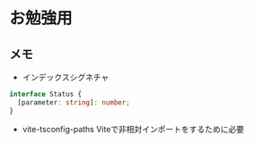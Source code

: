 # お勉強用

## メモ

- インデックスシグネチャ

```ts
interface Status {
  [parameter: string]: number;
}
```

- vite-tsconfig-paths
  Viteで非相対インポートをするために必要